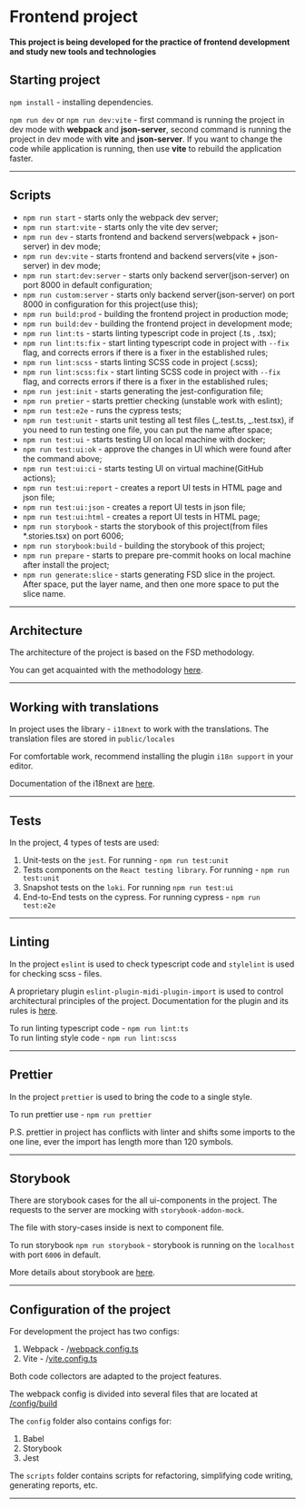 # Frontend project

**This project is being developed for the practice of frontend development and study new tools and technologies**

## Starting project

`npm install` - installing dependencies.

`npm run dev` or `npm run dev:vite` - first command is running the project in dev mode with **webpack** and **json-server**,
second command is running the project in dev mode with **vite** and **json-server**. If you want to change the code while application is running,
then use **vite** to rebuild the application faster.

---

## Scripts

-   `npm run start` - starts only the webpack dev server;
-   `npm run start:vite` - starts only the vite dev server;
-   `npm run dev` - starts frontend and backend servers(webpack + json-server) in dev mode;
-   `npm run dev:vite` - starts frontend and backend servers(vite + json-server) in dev mode;
-   `npm run start:dev:server` - starts only backend server(json-server) on port 8000 in default configuration;
-   `npm run custom:server` - starts only backend server(json-server) on port 8000 in configuration for this project(use this);
-   `npm run build:prod` - building the frontend project in production mode;
-   `npm run build:dev` - building the frontend project in development mode;
-   `npm run lint:ts` - starts linting typescript code in project (.ts , .tsx);
-   `npm run lint:ts:fix` - start linting typescript code in project with `--fix` flag, and corrects errors
    if there is a fixer in the established rules;
-   `npm run lint:scss` - starts linting SCSS code in project (.scss);
-   `npm run lint:scss:fix` - start linting SCSS code in project with `--fix` flag, and corrects errors
    if there is a fixer in the established rules;
-   `npm run jest:init` - starts generating the jest-configuration file;
-   `npm run pretier` - starts prettier checking (unstable work with eslint);
-   `npm run test:e2e` - runs the cypress tests;
-   `npm run test:unit` - starts unit testing all test files (_.test.ts, _.test.tsx), if you need to run testing one
    file, you can put the name after space;
-   `npm run test:ui` - starts testing UI on local machine with docker;
-   `npm run test:ui:ok` - approve the changes in UI which were found after the command above;
-   `npm run test:ui:ci` - starts testing UI on virtual machine(GitHub actions);
-   `npm run test:ui:report` - creates a report UI tests in HTML page and json file;
-   `npm run test:ui:json` - creates a report UI tests in json file;
-   `npm run test:ui:html` - creates a report UI tests in HTML page;
-   `npm run storybook` - starts the storybook of this project(from files \*.stories.tsx) on port 6006;
-   `npm run storybook:build` - building the storybook of this project;
-   `npm run prepare` - starts to prepare pre-commit hooks on local machine after install the project;
-   `npm run generate:slice` - starts generating FSD slice in the project. After space, put the layer name, and then
    one more space to put the slice name.

---

## Architecture

The architecture of the project is based on the FSD methodology.

You can get acquainted with the methodology [here](https://feature-sliced.design/).

---

## Working with translations

In project uses the library - `i18next` to work with the translations.
The translation files are stored in `public/locales`

For comfortable work, recommend installing the plugin `i18n support` in your editor.

Documentation of the i18next are [here](https://www.i18next.com/).

---

## Tests

In the project, 4 types of tests are used:

1. Unit-tests on the `jest`. For running - `npm run test:unit`
2. Tests components on the `React testing library`. For running - `npm run test:unit`
3. Snapshot tests on the `loki`. For running `npm run test:ui`
4. End-to-End tests on the cypress. For running cypress - `npm run test:e2e`

---

## Linting

In the project `eslint` is used to check typescript code and
`stylelint` is used for checking scss - files.

A proprietary plugin `eslint-plugin-midi-plugin-import` is used to control architectural principles of the project.
Documentation for the plugin and its rules is [here](https://github.com/MiDimas/eslint-plugin-midi-frontend-import-plugin).

To run linting typescript code - `npm run lint:ts`  
To run linting style code - `npm run lint:scss`

---

## Prettier

In the project `prettier` is used to bring the code to a single style.

To run prettier use - `npm run prettier`

P.S. prettier in project has conflicts with linter and shifts some imports to the one line,
ever the import has length more than 120 symbols.

---

## Storybook

There are storybook cases for the all ui-components in the project.
The requests to the server are mocking with `storybook-addon-mock`.

The file with story-cases inside is next to component file.

To run storybook `npm run storybook` - storybook is running on the `localhost`
with port `6006` in default.

More details about storybook are [here](https://storybook.js.org/docs/get-started).

---

## Configuration of the project

For development the project has two configs:

1. Webpack - /[webpack.config.ts](webpack.config.ts)
2. Vite - /[vite.config.ts](vite.config.ts)

Both code collectors are adapted to the project features.

The webpack config is divided into several files that are located at [/config/build](config%2Fbuild)

The `config` folder also contains configs for:

1. Babel
2. Storybook
3. Jest

The `scripts` folder contains scripts for refactoring, simplifying code writing,
generating reports, etc.

---
